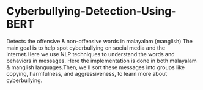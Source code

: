 # Cyberbullying-Detection-Using-BERT
Detects the offensive &amp; non-offensive words in malayalam (manglish)
The main goal is to help spot cyberbullying on social media and the internet.Here we use NLP techniques to understand the words and behaviors in messages. Here the implementation is done in both malayalam & manglish languages.Then, we'll sort these messages into groups like copying, harmfulness, and aggressiveness, to learn more about cyberbullying.
